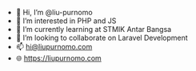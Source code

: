 - 👋 Hi, I’m @liu-purnomo
- 👀 I’m interested in PHP and JS
- 🌱 I’m currently learning at STMIK Antar Bangsa
- 💞️ I’m looking to collaborate on Laravel Development
- 📫 hi@liupurnomo.com
- 🌐 https://liupurnomo.com

<!---
liu-purnomo/liu-purnomo is a ✨ special ✨ repository because its `README.md` (this file) appears on your GitHub profile.
You can click the Preview link to take a look at your changes.
--->
